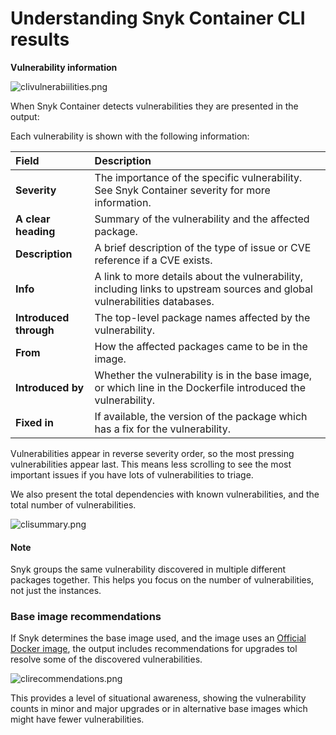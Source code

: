 # Understanding Snyk Container CLI results

**Vulnerability information**

![clivulnerabiilities.png](https://support.snyk.io/hc/article_attachments/360012332058/clivulnerabiilities.png)

When Snyk Container detects vulnerabilities they are presented in the output:

Each vulnerability is shown with the following information:

| **Field** | **Description** |
| :--- | :--- |
| **Severity** | The importance of the specific vulnerability. See Snyk Container severity for more information. |
| **A clear heading** | Summary of the vulnerability and the affected package. |
| **Description** | A brief description of the type of issue or CVE reference if a CVE exists. |
| **Info** | A link to more details about the vulnerability, including links to upstream sources and global vulnerabilities databases. |
| **Introduced through** | The top-level package names affected by the vulnerability. |
| **From** | How the affected packages came to be in the image. |
| **Introduced by** | Whether the vulnerability is in the base image, or which line in the Dockerfile introduced the vulnerability. |
| **Fixed in** | If available, the version of the package which has a fix for the vulnerability. |

Vulnerabilities appear in reverse severity order, so the most pressing vulnerabilities appear last. This means less scrolling to see the most important issues if you have lots of vulnerabilities to triage.

We also present the total dependencies with known vulnerabilities, and the total number of vulnerabilities.

![clisummary.png](https://support.snyk.io/hc/article_attachments/360012332078/clisummary.png)

#### Note

Snyk groups the same vulnerability discovered in multiple different packages together. This helps you focus on the number of vulnerabilities, not just the instances.

### Base image recommendations

If Snyk determines the base image used, and the image uses an [Official Docker image](https://docs.docker.com/docker-hub/official_images/), the output includes recommendations for upgrades tol resolve some of the discovered vulnerabilities. 

![clirecommendations.png](https://support.snyk.io/hc/article_attachments/360012332098/clirecommendations.png)

This provides a level of situational awareness, showing the vulnerability counts in minor and major upgrades or in alternative base images which might have fewer vulnerabilities.

